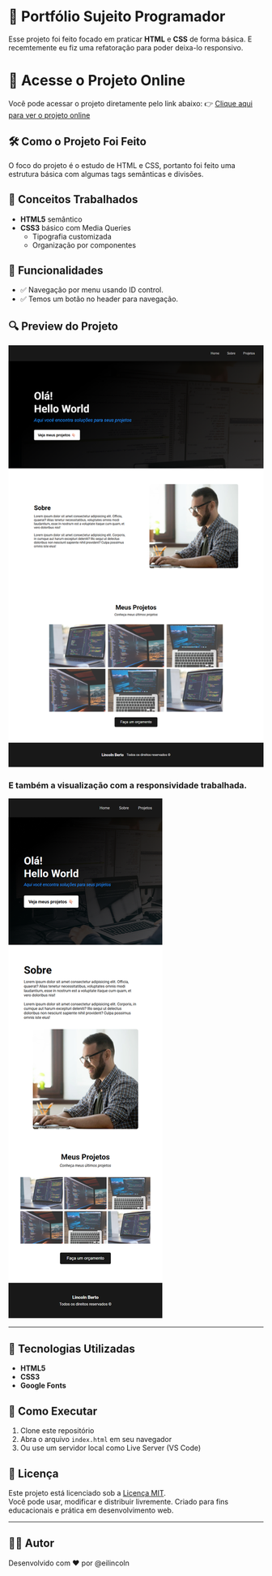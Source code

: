 # 🦾 Portfólio Sujeito Programador

Esse projeto foi feito focado em praticar **HTML** e **CSS** de forma básica. E recemtemente eu fiz uma refatoração para poder deixa-lo responsivo.

# 🔗 Acesse o Projeto Online

Você pode acessar o projeto diretamente pelo link abaixo:
👉 [Clique aqui para ver o projeto online](https://portfolio-sujeito-programador-five.vercel.app/)

## 🛠️ Como o Projeto Foi Feito

O foco do projeto é o estudo de HTML e CSS, portanto foi feito uma estrutura básica com algumas tags semânticas e divisões.

## 🧠 Conceitos Trabalhados

-   **HTML5** semântico
-   **CSS3** básico com Media Queries
    -   Tipografia customizada
    -   Organização por componentes

## 📱 Funcionalidades

-   ✅ Navegação por menu usando ID control.
-   ✅ Temos um botão no header para navegação.

## 🔍 Preview do Projeto

![Imagem do Projeto](./images/print-projeto-sem-responsividade.png)

### E também a visualização com a responsividade trabalhada.

![Imagem do Projeto com Responsividade](./images/print-do-projeto-com-responsividade.png)

---

## 🧱 Tecnologias Utilizadas

-   **HTML5**
-   **CSS3**
-   **Google Fonts**

## 🚀 Como Executar

1. Clone este repositório
2. Abra o arquivo `index.html` em seu navegador
3. Ou use um servidor local como Live Server (VS Code)

## 📄 Licença

Este projeto está licenciado sob a [Licença MIT](https://opensource.org/licenses/MIT).  
Você pode usar, modificar e distribuir livremente. Criado para fins educacionais e prática em desenvolvimento web.

---

## 👨‍💻 Autor

Desenvolvido com ❤️ por @eilincoln
